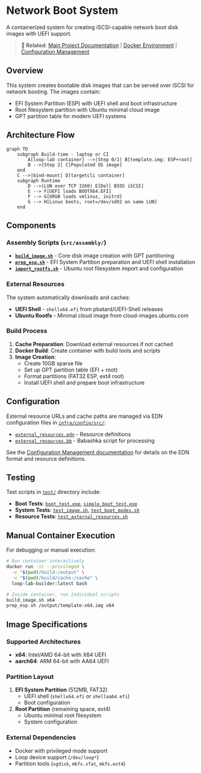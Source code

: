 # Network Boot System

A containerized system for creating iSCSI-capable network boot disk images with UEFI support.

> **🔗 Related**: [Main Project Documentation](../../README.md) | [Docker Environment](../../infra/docker/README.md) | [Configuration Management](../../infra/config/README.md)

## Overview

This system creates bootable disk images that can be served over iSCSI for network booting. The images contain:
- EFI System Partition (ESP) with UEFI shell and boot infrastructure
- Root filesystem partition with Ubuntu minimal cloud image
- GPT partition table for modern UEFI systems

## Architecture Flow

```mermaid
graph TD
    subgraph Build-time - laptop or CI
        A[loop-lab container] -->|Step 0/1| B[template.img: ESP+root]
        B -->|Step 2| C[Populated OS image]
    end
    C -->|bind-mount| D[targetcli container]
    subgraph Runtime
        D -->|LUN over TCP 3260| E[Dell BIOS iSCSI]
        E --> F[UEFI loads BOOTX64.EFI]
        F --> G[GRUB loads vmlinuz, initrd]
        G --> H[Linux boots, root=/dev/sdX2 on same LUN]
    end
```

## Components

### Assembly Scripts (`src/assembly/`)

- **[`build_image.sh`](src/assembly/build_image.sh)** - Core disk image creation with GPT partitioning
- **[`prep_esp.sh`](src/assembly/prep_esp.sh)** - EFI System Partition preparation and UEFI shell installation
- **[`import_rootfs.sh`](src/assembly/import_rootfs.sh)** - Ubuntu root filesystem import and configuration

### External Resources

The system automatically downloads and caches:
- **UEFI Shell** - `shellx64.efi` from pbatard/UEFI-Shell releases
- **Ubuntu Rootfs** - Minimal cloud image from cloud-images.ubuntu.com

### Build Process

1. **Cache Preparation**: Download external resources if not cached
2. **Docker Build**: Create container with build tools and scripts
3. **Image Creation**: 
   - Create 10GB sparse file
   - Set up GPT partition table (EFI + root)
   - Format partitions (FAT32 ESP, ext4 root)
   - Install UEFI shell and prepare boot infrastructure

## Configuration

External resource URLs and cache paths are managed via EDN configuration files in [`infra/config/src/`](../../infra/config/README.md):
- [`external_resources.edn`](../../infra/config/src/external_resources.edn) - Resource definitions  
- [`external_resources.bb`](../../infra/config/src/external_resources.bb) - Babashka script for processing

See the [Configuration Management documentation](../../infra/config/README.md) for details on the EDN format and resource definitions.

## Testing

Test scripts in [`test/`](test/) directory include:
- **Boot Tests**: [`boot_test.exp`](test/boot_test.exp), [`simple_boot_test.exp`](test/simple_boot_test.exp)
- **System Tests**: [`test_image.sh`](test/test_image.sh), [`test_boot_modes.sh`](test/test_boot_modes.sh)
- **Resource Tests**: [`test_external_resources.sh`](test/test_external_resources.sh)

## Manual Container Execution

For debugging or manual execution:
```bash
# Run container interactively
docker run -it --privileged \
  -v "$(pwd)/build:/output" \
  -v "$(pwd)/build/cache:/cache" \
  loop-lab-builder:latest bash

# Inside container, run individual scripts
build_image.sh x64
prep_esp.sh /output/template-x64.img x64
```

## Image Specifications

### Supported Architectures
- **x64**: Intel/AMD 64-bit with X64 UEFI
- **aarch64**: ARM 64-bit with AA64 UEFI

### Partition Layout
1. **EFI System Partition** (512MB, FAT32)
   - UEFI shell (`shellx64.efi` or `shellaa64.efi`)
   - Boot configuration
2. **Root Partition** (remaining space, ext4)
   - Ubuntu minimal root filesystem
   - System configuration

### External Dependencies
- Docker with privileged mode support
- Loop device support (`/dev/loop*`)
- Partition tools (`sgdisk`, `mkfs.vfat`, `mkfs.ext4`)
